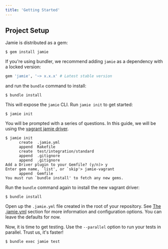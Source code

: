 ```yaml
---
title: 'Getting Started'
---
```


Project Setup
-------------
Jamie is distributed as a gem:

    $ gem install jamie

If you're using bundler, we recommend adding `jamie` as a dependency with a locked version:

```ruby
gem 'jamie', '~> x.x.x' # Latest stable version
```

and run the `bundle` command to install:

    $ bundle install

This will expose the `jamie` CLI. Run `jamie init` to get started:

    $ jamie init

You will be prompted with a series of questions. In this guide, we will be using the [vagrant jamie driver](https://github.com/jamie-ci/jamie-vagrant).

```text
$ jamie init
      create  .jamie.yml
      append  Rakefile
      create  test/integration/standard
      append  .gitignore
      append  .gitignore
Add a Driver plugin to your Gemfile? (y/n)> y
Enter gem name, `list', or `skip'> jamie-vagrant
      append  Gemfile
You must run `bundle install' to fetch any new gems.
```

Run the `bundle` command again to install the new vagrant driver:

    $ bundle install

Open up the `.jamie.yml` file created in the root of your repository. See [The .jamie.yml](/guides/the_jamie_yaml/) section for more information and configuration options. You can leave the defaults for now.

Now, it is time to get testing. Use the `--parallel` option to run
your tests in parallel. Trust us, it's faster!

    $ bundle exec jamie test 
